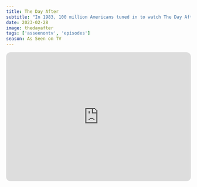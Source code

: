 ```yaml
---
title: The Day After
subtitle: "In 1983, 100 million Americans tuned in to watch The Day After. Nuclear war is a bummer, but it might be funnier if Urkel were involved. "
date: 2023-02-28
image: thedayafter
tags: ['asseenontv', 'episodes']
season: As Seen on TV
---
```

<iframe style="border-radius:12px" src="https://open.spotify.com/embed/episode/4wwcFlOaSVIzU716PIxI0N?utm_source=generator" width="100%" height="352" frameBorder="0" allowfullscreen="" allow="autoplay; clipboard-write; encrypted-media; fullscreen; picture-in-picture" loading="lazy"></iframe>